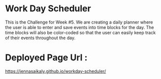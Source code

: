 # Work Day Scheduler 

This is the Challenge for Week #5.
We are creating a daily planner where the user is able to enter and save events into time blocks for the day.  The time blocks will also be color-coded so that the user can easily keep track of their events throughout the day.  






# Deployed Page Url :
https://jennasaikaly.github.io/workday-scheduler/


